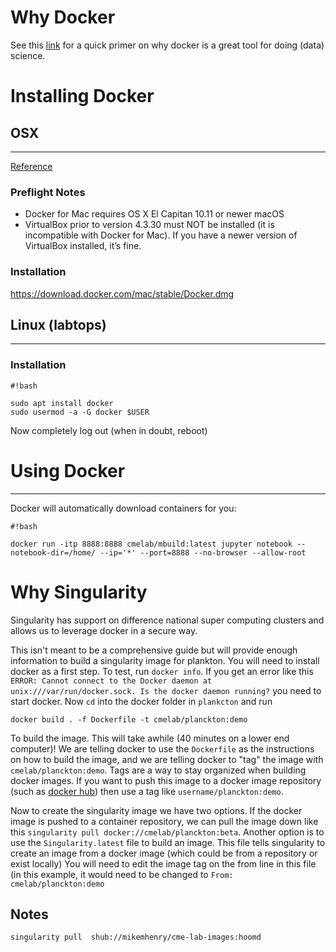 # Why Docker #

See this [link](https://towardsdatascience.com/docker-for-data-science-4901f35d7cf9) for a quick primer on why docker is a great tool for doing (data) science. 

# Installing Docker #

## OSX ##
---------
[Reference](https://docs.docker.com/docker-for-mac/install/) 

### Preflight Notes ###
* Docker for Mac requires OS X El Capitan 10.11 or newer macOS
* VirtualBox prior to version 4.3.30 must NOT be installed (it is incompatible with Docker for Mac). If you have a newer version of VirtualBox installed, it’s fine.

### Installation ### 
https://download.docker.com/mac/stable/Docker.dmg

## Linux (labtops) ##
---------------------

### Installation ###


```
#!bash

sudo apt install docker
sudo usermod -a -G docker $USER 
```
Now completely log out (when in doubt, reboot)


# Using Docker #
----------------

Docker will automatically download containers for you:

```
#!bash

docker run -itp 8888:8888 cmelab/mbuild:latest jupyter notebook --notebook-dir=/home/ --ip='*' --port=8888 --no-browser --allow-root
```

# Why Singularity #

Singularity has support on difference national super computing clusters and allows us to leverage docker in a secure way. 

This isn't meant to be a comprehensive guide but will provide enough information to build a singularity image for plankton. You will need to install docker as a first step. To test, run `docker info`. If you get an error like this `ERROR: Cannot connect to the Docker daemon at unix:///var/run/docker.sock. Is the docker daemon running?` you need to start docker. Now `cd` into the docker folder in `plankcton` and run

```
docker build . -f Dockerfile -t cmelab/planckton:demo 
```  
To build the image. This will take awhile (40 minutes on a lower end computer)! We are telling docker to use the `Dockerfile` as the instructions on how to build the image, and we are telling docker to "tag" the image  with `cmelab/planckton:demo`. Tags are a way to stay organized when building docker images. If you want to push this image to a docker image repository (such as [docker hub](https://hub.docker.com/)) then use a tag like `username/planckton:demo`.

Now to create the singularity image we have two options. If the docker image is pushed to a container repository, we can pull the image down like this `singularity pull docker://cmelab/planckton:beta`. Another option is to use the `Singularity.latest` file to build an image. This file tells singularity to create an image from a docker image (which could be from a repository or exist locally)  You will need to edit the image tag on the from line in this file (in this example, it would need to be changed to `From: cmelab/planckton:demo`   

## Notes ##

`singularity pull  shub://mikemhenry/cme-lab-images:hoomd`